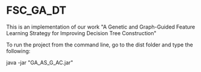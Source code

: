 # FSC_GA_DT
This is an implementation of our work "A Genetic and Graph-Guided Feature Learning Strategy for Improving Decision Tree Construction"

To run the project from the command line, go to the dist folder and
type the following:

java -jar "GA_AS_G_AC.jar" 


